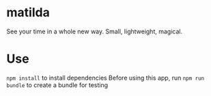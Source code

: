 # matilda
See your time in a whole new way. Small, lightweight, magical. 


# Use


`npm install` to install dependencies
Before using this app, run `npm run bundle` to create a bundle for testing